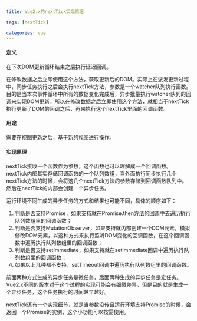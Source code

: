 ```yaml
---
title: Vue2.x的nextTick实现原理

tags: [nextTick]

categories: vue
---
```


#### 定义

在下次DOM更新循环结束之后执行延迟回调。

在修改数据之后立即使用这个方法，获取更新后的DOM。实际上在派发更新过程中，同步任务执行之后会执行nextTick方法，参数是一个watcher队列执行函数。目的是当本次事件循环中所有的数据变化完成后，异步批量执行watcher队列的回调来实现DOM更新。所以在修改数据之后立即使用这个方法，就相当于nextTick执行更新了DOM的回调之后，再来执行这个nextTick里面的回调函数。



#### 用途

需要在视图更新之后，基于新的视图进⾏操作。



#### 实现原理

nextTick接收一个函数作为参数，这个函数也可以理解成一个回调函数。nextTick内部其实存储回调函数的一个队列数组，当外面执行同步执行几个nextTick方法的时候，会将这几个nextTick方法的参数存储到回调函数队列中。然后在nextTick的内部会创建一个异步任务。



运行环境不同生成的异步任务的方式和结果也可能不同，具体的顺序如下：

1. 判断是否支持Promise，如果支持就在Promise.then方法的回调中去遍历执行队列数组里的回调函数；
2. 判断是否支持MutationObserver，如果支持就内部创建一个DOM元素，模拟修改DOM元素，以这种方式来执行监听DOM变化的回调函数，在这个回调函数中遍历执行队列数组里的回调函数；
3. 判断是否支持setImmediate，如果支持就在setImmediate回调中遍历执行队列数组里的回调函数；
4. 如果以上几种都不支持，setTimeout回调中遍历执行队列数组里的回调函数。



前面两种方式生成的异步任务是微任务，后面两种生成的异步任务是宏任务。Vue2.x不同的版本对于这个过程的实现可能会有细微差异，但是目的就是生成一个异步任务，这个任务执行的时间越早越好。



nextTick还有一个实现细节，就是当参数没传且运行环境支持Promise的时候，会返回一个Promise的实例，这个小功能可以按需使用。







